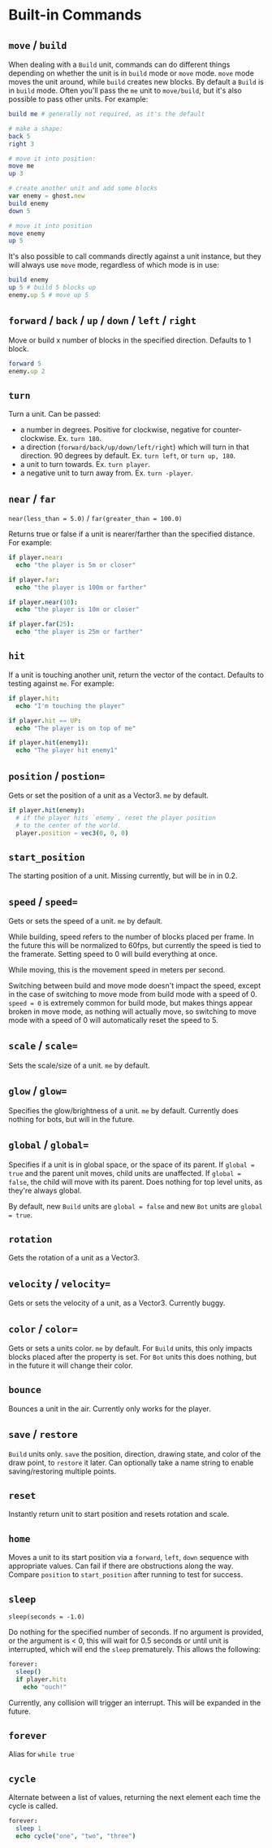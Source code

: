 # Built-in Commands

## `move` / `build`

When dealing with a `Build` unit, commands can do different things depending on
whether the unit is in `build` mode or `move` mode. `move` mode moves the unit
around, while `build` creates new blocks. By default a `Build` is in `build`
mode. Often you'll pass the `me` unit to `move/build`, but it's also possible to
pass other units. For example:

```nim
build me # generally not required, as it's the default

# make a shape:
back 5
right 3

# move it into position:
move me
up 3

# create another unit and add some blocks
var enemy = ghost.new
build enemy
down 5

# move it into position
move enemy
up 5
```

It's also possible to call commands directly against a unit instance, but they
will always use `move` mode, regardless
of which mode is in use:

```nim
build enemy
up 5 # build 5 blocks up
enemy.up 5 # move up 5
```

## `forward` / `back` / `up` / `down` / `left` / `right`

Move or build x number of blocks in the specified direction. Defaults to 1
block.

```nim
forward 5
enemy.up 2
```

## `turn`

Turn a unit. Can be passed:
- a number in degrees. Positive for clockwise, negative for counter-clockwise.
  Ex. `turn 180`.
- a direction (`forward/back/up/down/left/right`) which will turn in that
  direction. 90 degrees by default. Ex. `turn left`, or `turn up, 180`.
- a unit to turn towards. Ex. `turn player`.
- a negative unit to turn away from. Ex. `turn -player`.

## `near` / `far`

`near(less_than = 5.0)` / `far(greater_than = 100.0)`

Returns true or false if a unit is nearer/farther than the specified distance.
For example:

```nim
if player.near:
  echo "the player is 5m or closer"

if player.far:
  echo "the player is 100m or farther"

if player.near(10):
  echo "the player is 10m or closer"

if player.far(25):
  echo "the player is 25m or farther"
```

## `hit`

If a unit is touching another unit, return the vector of the contact. Defaults
to testing against `me`. For example:

```nim
if player.hit:
  echo "I'm touching the player"

if player.hit == UP:
  echo "The player is on top of me"

if player.hit(enemy1):
  echo "The player hit enemy1"
```

## `position` / `postion=`

Gets or set the position of a unit as a Vector3. `me` by default.

```nim
if player.hit(enemy):
  # if the player hits `enemy`, reset the player position
  # to the center of the world.
  player.position = vec3(0, 0, 0)
```

## `start_position`

The starting position of a unit. Missing currently, but will be in in 0.2.

## `speed` / `speed=`

Gets or sets the speed of a unit. `me` by default.

While building, speed refers to the number of blocks placed per frame. In the
future this will be normalized to 60fps, but currently the speed is tied to the
framerate. Setting speed to 0 will build everything at once.

While moving, this is the movement speed in meters per second.

Switching between build and move mode doesn't impact the speed, except in the
case of switching to move mode from build mode with a speed of 0. `speed = 0` is
extremely common for build mode, but makes things appear broken in move mode, as
nothing will actually move, so switching to move mode with a speed of 0 will
automatically reset the speed to 5.

## `scale` / `scale=`

Sets the scale/size of a unit. `me` by default.

## `glow` / `glow=`

Specifies the glow/brightness of a unit. `me` by default. Currently does nothing
for bots, but will in the future.

## `global` / `global=`

Specifies if a unit is in global space, or the space of its parent. If
`global = true` and the parent unit moves, child units are unaffected. If
`global = false`, the child will move with its parent. Does nothing for top
level units, as they're always global.

By default, new `Build` units are `global = false` and new `Bot` units are
`global = true`.

## `rotation`

Gets the rotation of a unit as a Vector3.

## `velocity` / `velocity=`

Gets or sets the velocity of a unit, as a Vector3. Currently buggy.

## `color` / `color=`

Gets or sets a units color. `me` by default. For `Build` units, this only
impacts blocks placed after the property is set. For `Bot` units this does
nothing, but in the future it will change their color.

## `bounce`

Bounces a unit in the air. Currently only works for the player.

## `save` / `restore`

`Build` units only. `save` the position, direction, drawing state, and color of
the draw point, to `restore` it later. Can optionally take a name string to
enable saving/restoring multiple points.

## `reset`

Instantly return unit to start position and resets rotation and scale.

## `home`

Moves a unit to its start position via a `forward`, `left`, `down` sequence with
appropriate values. Can fail if there are obstructions along the way. Compare
`position` to `start_position` after running to test for success.

## `sleep`
`sleep(seconds = -1.0)`

Do nothing for the specified number of seconds. If no argument is provided, or
the argument is < 0, this will wait for 0.5 seconds or until unit is
interrupted, which will end the `sleep` prematurely. This allows the following:

```nim
forever:
  sleep()
  if player.hit:
    echo "ouch!"
```

Currently, any collision will trigger an interrupt. This will be expanded in the
future.

## `forever`

Alias for `while true`

## `cycle`

Alternate between a list of values, returning the next element each time the
cycle is called.

```nim
forever:
  sleep 1
  echo cycle("one", "two", "three")
```
